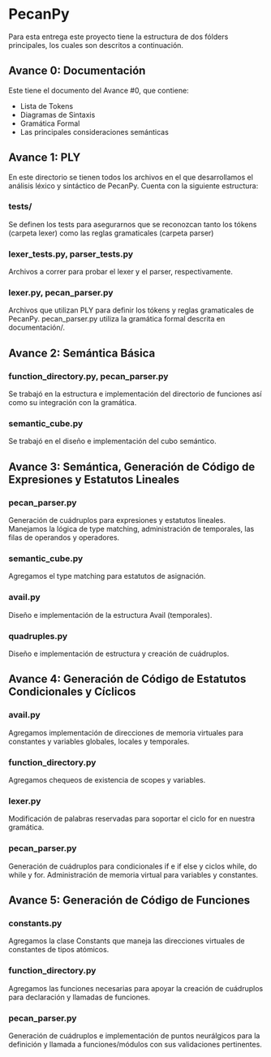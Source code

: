 # PecanPy

Para esta entrega este proyecto tiene la estructura de dos fólders 
principales, los cuales son descritos a continuación.

## Avance 0: Documentación
Este tiene el documento del Avance #0, que contiene:
- Lista de Tokens
- Diagramas de Sintaxis
- Gramática Formal
- Las principales consideraciones semánticas

## Avance 1: PLY
En este directorio se tienen todos los archivos en el que desarrollamos
el análisis léxico y sintáctico de PecanPy. Cuenta con la siguiente
estructura:

### tests/
Se definen los tests para asegurarnos que se reconozcan tanto los tókens
(carpeta lexer) como las reglas gramaticales (carpeta parser)

### lexer_tests.py, parser_tests.py
Archivos a correr para probar el lexer y el parser, respectivamente.

### lexer.py, pecan_parser.py
Archivos que utilizan PLY para definir los tókens y reglas gramaticales de PecanPy.
pecan_parser.py utiliza la gramática formal descrita en documentación/.

## Avance 2: Semántica Básica

### function_directory.py, pecan_parser.py
Se trabajó en la estructura e implementación del directorio de funciones así como su integración con la gramática.

### semantic_cube.py
Se trabajó en el diseño e implementación del cubo semántico.

## Avance 3: Semántica, Generación de Código de Expresiones y Estatutos Lineales

### pecan_parser.py
Generación de cuádruplos para expresiones y estatutos lineales. Manejamos la lógica de type matching, administración de temporales, las filas de operandos y operadores.

### semantic_cube.py
Agregamos el type matching para estatutos de asignación.

### avail.py
Diseño e implementación de la estructura Avail (temporales).

### quadruples.py
Diseño e implementación de estructura y creación de cuádruplos.

## Avance 4: Generación de Código de Estatutos Condicionales y Cíclicos

### avail.py
Agregamos implementación de direcciones de memoria virtuales para constantes y variables globales, locales y temporales.

### function_directory.py
Agregamos chequeos de existencia de scopes y variables.

### lexer.py
Modificación de palabras reservadas para soportar el ciclo for en nuestra gramática.

### pecan_parser.py
Generación de cuádruplos para condicionales if e if else y ciclos while, do while y for.
Administración de memoria virtual para variables y constantes.

## Avance 5: Generación de Código de Funciones

### constants.py
Agregamos la clase Constants que maneja las direcciones virtuales de constantes de tipos atómicos.

### function_directory.py
Agregamos las funciones necesarias para apoyar la creación de cuádruplos para declaración y llamadas de funciones.

### pecan_parser.py
Generación de cuádruplos e implementación de puntos neurálgicos para la definición y llamada a funciones/módulos con sus validaciones pertinentes.

